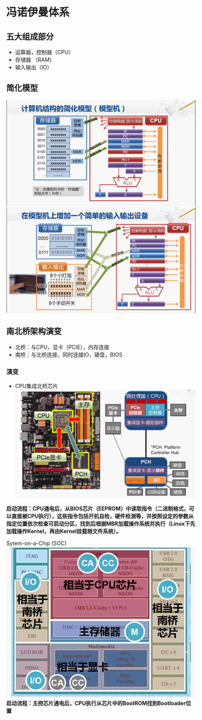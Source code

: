 # 冯诺伊曼体系
## 五大组成部分

 - 运算器，控制器（CPU）
 - 存储器 （RAM）
 - 输入输出（IO）
## 简化模型
![enter image description here](https://github.com/benxwen/Notes/raw/master/Computer%20organization/Snipaste_2020-05-01_18-14-13.png)
![enter image description here](https://github.com/benxwen/Notes/raw/master/Computer%20organization/Snipaste_2020-05-01_18-21-30.png)
## 南北桥架构演变
 - 北桥：与CPU，显卡（PCIE），内存连接
 - 南桥：与北桥连接，同时连接IO，硬盘，BIOS
 ### 演变
 
 - CPU集成北桥芯片
 ![enter image description here](https://github.com/benxwen/Notes/raw/master/Computer%20organization/Snipaste_2020-05-01_18-36-31.png)
 

**启动流程：CPU通电后，从BIOS芯片（EEPROM）中读取指令（二进制格式，可以直接被CPU执行），这些指令包括开机自检，硬件检测等，并按照设定的参数从指定位置依次检查可启动分区，找到后根据MBR加载操作系统并执行（Linux下先加载操作Kernel，再由Kernel挂载根文件系统）。**

 Sytem-on-a-Chip (SOC)
![enter image description here](https://github.com/benxwen/Notes/raw/master/Computer%20organization/Snipaste_2020-05-01_18-39-34.png)
**启动流程：主控芯片通电后，CPU执行从芯片中的BootROM找到Bootloader位置**
<!--stackedit_data:
eyJoaXN0b3J5IjpbLTE1Mzg5MjQ1ODksMTQ2MDA5NjA0OSwtMT
AxNjE1OTU2Miw0NDA0ODgxNjUsLTE5MDMwMjYwMjFdfQ==
-->